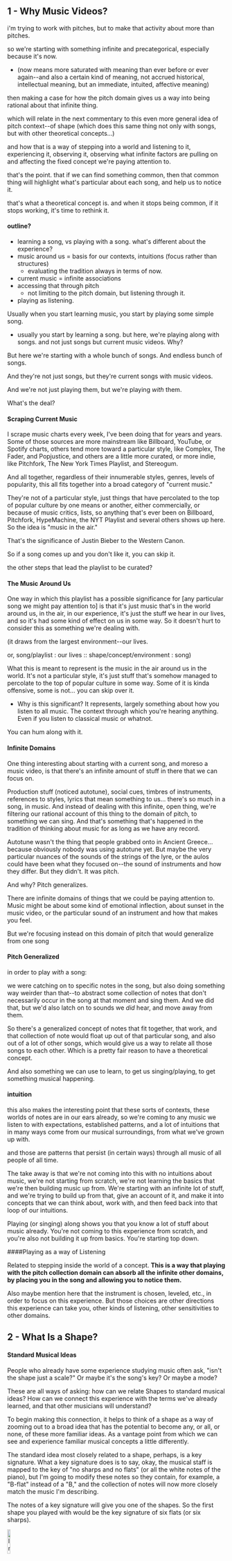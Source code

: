 ## 1 - Why Music Videos?

i'm trying to work with pitches, but to make that activity about more than pitches.

so we're starting with something infinite and precategorical, especially because it's now. 

- (now means more saturated with meaning than ever before or ever again--and also a certain kind of meaning, not accrued historical, intellectual meaning, but an immediate, intuited, affective meaning)

then making a case for how the pitch domain gives us a way into being rational about that infinite thing.

which will relate in the next commentary to this even more general idea of pitch context--of shape (which does this same thing not only with songs, but with other theoretical concepts...)

and how that is a way of stepping into a world and listening to it, experiencing it, observing it, observing what infinite factors are pulling on and affecting the fixed concept we're paying attention to.

that's the point. that if we can find something common, then that common thing will highlight what's particular about each song, and help us to notice it. 

that's what a theoretical concept is. and when it stops being common, if it stops working, it's time to rethink it.



#### outline?

- learning a song, vs playing with a song. what's different about the experience?
- music around us = basis for our contexts, intuitions (focus rather than structures)
  - evaluating the tradition always in terms of now.
- current music = infinite associations
- accessing that through pitch
  - not limiting to the pitch domain, but listening through it. 
- playing as listening.



Usually when you start learning music, you start by playing some simple song.

- usually you start by learning a song. but here, we're playing along with songs. and not just songs but current music videos. Why?

But here we're starting with a whole bunch of songs. And endless bunch of songs.

And they're not just songs, but they're current songs with music videos.

And we're not just playing them, but we're playing *with* them. 

What's the deal?




#### Scraping Current Music

I scrape music charts every week, I've been doing that for years and years. Some of those sources are more mainstream like Billboard, YouTube, or Spotify charts, others tend more toward a particular style, like Complex, The Fader, and Popjustice, and others are a little more curated, or more indie, like Pitchfork, The New York Times Playlist, and Stereogum.

And all together, regardless of their innumerable styles, genres, levels of popularity, this all fits together into a broad category of "current music." 



They're not of a particular style, just things that have percolated to the top of popular culture by one means or another, either commercially, or because of music critics, lists, so anything that's ever been on Billboard, Pitchfork, HypeMachine, the NYT Playlist and several others shows up here. So the idea is "music in the air."

That's the significance of Justin Bieber to the Western Canon.

So if a song comes up and you don't like it, you can skip it.



the other steps that lead the playlist to be curated?



#### The Music Around Us

One way in which this playlist has a possible significance for [any particular song we might pay attention to] is that it's just music that's in the world around us, in the air, in our experience, it's just the stuff we hear in our lives, and so it's had some kind of effect on us in some way. So it doesn't hurt to consider this as something we're dealing with.



(it draws from the largest environment--our lives. 

or, song/playlist : our lives :: shape/concept/environment : song)



What this is meant to represent is the music in the air around us in the world. It's not a particular style, it's just stuff that's somehow managed to percolate to the top of popular culture in some way. Some of it is kinda offensive, some is not... you can skip over it.



* Why is this significant? It represents, largely something about how you listen to all music. The context through which you're hearing anything. Even if you listen to classical music or whatnot. 

You can hum along with it. 



#### Infinite Domains

One thing interesting about starting with a current song, and moreso a music video, is that there's an infinite amount of stuff in there that we can focus on.

Production stuff (noticed autotune), social cues, timbres of instruments, references to styles, lyrics that mean something to us... there's so much in a song, in music. And instead of dealing with this infinite, open thing, we're filtering our rational account of this thing to the domain of pitch, to something we can sing. And that's something that's happened in the tradition of thinking about music for as long as we have any record.

Autotune wasn't the thing that people grabbed onto in Ancient Greece... because obviously nobody was using autotune yet. But maybe the very particular nuances of the sounds of the strings of the lyre, or the aulos could have been what they focused on--the sound of instruments and how they differ. But they didn't. It was pitch.

And why? Pitch generalizes.



There are infinite domains of things that we could be paying attention to. Music might be about some kind of emotional inflection, about sunset in the music video, or the particular sound of an instrument and how that makes you feel.

But we're focusing instead on this domain of pitch that would generalize from one song



#### Pitch Generalized

in order to play *with* a song:

we were catching on to specific notes in the song, but also doing something way weirder than that--to abstract some collection of notes that don't necessarily occur in the song at that moment and sing them. And we did that, but we'd also latch on to sounds we *did* hear, and move away from them. 

So there's a generalized concept of notes that fit together, that work, and that collection of note would float up out of that particular song, and also out of a lot of other songs, which would give us a way to relate all those songs to each other. Which is a pretty fair reason to have a theoretical concept.

And also something we can use to learn, to get us singing/playing, to get something musical happening.



#### intuition

this also makes the interesting point that these sorts of contexts, these worlds of notes are in our ears already, so we're coming to any music we listen to with expectations, established patterns, and a lot of intuitions that in many ways come from our musical surroundings, from what we've grown up with.

and those are patterns that persist (in certain ways) through all music of all people of all time.


 The take away is that we're not coming into this with no intuitions about music, we're not starting from scratch, we're not learning the basics that we're then building music up from. We're starting with an infinite lot of stuff, and we're trying to build up from that, give an account of it, and make it into concepts that we can think about, work with, and then feed back into that loop of our intuitions. 


Playing (or singing) along shows you that you know a lot of stuff about music already. You're not coming to this experience from scratch, and you're also not building it up from basics. You're starting top down.


####Playing as a way of Listening

Related to stepping inside the world of a concept. **This is a way that playing with the pitch collection domain can absorb all the infinite other domains, by placing you in the song and allowing you to notice them.**

Also maybe mention here that the instrument is chosen, leveled, etc., in order to focus on this experience. But those choices are other directions this experience can take you, other kinds of listening, other sensitivities to other domains.






## 2 - What Is a Shape?



#### Standard Musical Ideas

People who already have some experience studying music often ask, "isn't the shape just a scale?" Or maybe it's the song's key? Or maybe a mode? 

These are all ways of asking: how can we relate Shapes to standard musical ideas? How can we connect this experience with the terms we've already learned, and that other musicians will understand?

To begin making this connection, it helps to think of a shape as a way of zooming out to a broad idea that has the potential to become any, or all, or none, of these more familiar ideas. As a vantage point from which we can see and experience familiar musical concepts a little differently.

The standard idea most closely related to a shape, perhaps, is a key signature. What a key signature does is to say, okay, the musical staff is mapped to the key of "no sharps and no flats" (or all the white notes of the piano), but I'm going to modify these notes so they contain, for example, a "B-flat" instead of a "B," and the collection of notes will now more closely match the music I'm describing.

The notes of a key signature will give you one of the shapes. So the first shape you played with would be the key signature of six flats (or six sharps). 

<img src="../media/top_shape.png" alt="Image" align="center" style="width: 12%;">

But this isn't quite how a shape works, because the shape doesn't reference the key signature of "no sharps and no flats." Instead, each shape gets to be its own starting point, its own key signature of no sharps and no flats. And there's something very different in the way of thinking when the basis for your collection of notes isn't the white notes of the piano that are then modified, but rather, it's just *this collection of notes*&mdash;the shape. 

This means you can take any note of the shape, say the middle note in the bottom group, and you could decide to play one note higher, to modify it, a note "up" from that note. 

<img src="../media/top_shape_L.png" alt="Image" align="center" style="width: 12%;">

Thinking in standard terms, you would begin with an A**♭** or G**♯** that's part of the key signature, then modify that note "up" to, effectively, an A**♭**-sharp, or G**♯**-sharp, which you would then call "A-natural," or "G-double sharp"&mdash;a modified version of a note that's *already* modified from the white notes of the piano.

So when you're thinking in terms of key signature, you're referencing a theoretical collection of notes&mdash;the key of no sharps and no flats&mdash;that doesn't necessarily describe the sound and experience of the music you're playing with. That theoretical collection matters, because it describes the relationships between notes that are common to all the key signatures. But a shape lets you step back and work with these relationships more broadly, without having to reference all of them in terms of any particular one of them.



#### A Scale or Mode?

Now, if you choose one of the notes in the shape, say the first top key in the bottom group, and play all the notes of the shape in order starting from that note, you'll get a scale.

<img src="../media/top_shape_V.png" alt="Image" align="center" style="width: 12%;">

And starting from this particular note, you get a *Major* scale, which is also a way of expressing the Major mode. Or you could choose to start from any other note of the shape, and you'd get a different scale and mode: the minor, dorian, or Lydian, and so forth.

But a shape doesn't tell you which note to start or end on. And it also doesn't tell you in which order to play the notes. It's just a collection of notes that you can play in *any* order or combination. So while a shape has all the ingredients to become a scale or a mode, it *isn't* one, yet, until you&mdash;or a song you're playing with&mdash;turns it into one.

In fact, as you're playing, you'll come across different songs that fit with different scales or modes, but that are all still in the same shape. Or individual songs that change midway from one scale or mode to another, but that nonetheless remain in the same shape. This means that scales can change, modes can change, chords can change, and in some cases, even key signatures can change (to their enharmonic equivalents), and yet you can still remain in the same shape. 

And really, one purpose of a shape is to let you zoom out and think in terms of something broader than any of these concepts. You're taking all the notes that fit with the song on one hand, and the note they're organized around on the other, and allowing them to remain separate. So you can focus on just the broad grouping of notes that fits with the song throughout. 

Then your intuitions about what sounds good can begin to take over and fill in the details. You begin to do less thinking, and more experimenting, more interacting with what's happening in the song. You begin to focus more on the sound, experience, and feeling of playing, rather than on the specific concepts that may describe the song, like scales or modes.



#### The Song's Key?

When a musician asks, "what key is this song in?" they usually mean two separate things: first, what's the overall collection of notes that fits with the song&mdash;the key signature&mdash;and second, what's the note that all the other notes are pulling toward&mdash; the *key note*, tonal center, or tonic.

By this way of thinking, the idea of key is very closely related to mode. Key is like a mode that's applied to the whole song, at the most general level, so that it describes the sound of the song overall. And as with mode, a shape lets you begin by separating these two aspects of key from one another, and to play, at first, with just the collection of notes that fit with the song.

Because to hear that a shape fits with a song is a very different perception, way of listening, than to hear which particular note is the tonal center. Most people can hear this fit very easily, intuitively, for the same reasons that you can have the experience of hearing when a musician plays a "wrong" note during a performance, even if you have no musical training whatsoever. But to have a feeling for the tonal center requires a much more specific kind of listening, and different people will have this experience more or less intuitively at first. Yet both of these experiences&mdash;the collection of notes and the note they're pulling toward&mdash;are aspects of the song's key. So one way to think of a shape is as half of a key, and before it becomes a key.

Stepping into slightly more theoretical territory, it also helps to make a distinction between "Major" and "Minor" as they are often used to describe keys in functional tonality, and the Major and minor modes themselves. Many of the songs you'll come across fit with a shape and tonal center that give you a different mode than the Major or minor modes. This is because any note in the shape has the potential to be the tonal center in a song, and the Major and minor modes are only two of seven possibilities.

In functional tonality, which has a strong influence on many of our standard musical ideas, key is most often described as being either Major or Minor. But this means these terms have been abstracted from the modes themselves, and are instead describing more general *categories* of modes: the Lydian, Major, and Mixolydian (or Dominant) modes would all be absorbed into the "Major" category, and the dorian, minor, phrygian, and locrian modes would be absorbed into the "Minor" category. These categories aren't a result of thinking in terms of modes, but of thinking in terms of triadic chord structures, and in particular, of the quality of the *third* in the chord, as being Major or Minor. A key, then, becomes a broad category within which each chord has a function. These broad categories can be described by scales, or modes, but it is the Major and minor modes in particular that contain the notes most significant to tonal *function*, and so in functional tonality, all the other modes become modifications of these two, paradigmatic modes. 

Now, if all this about function made no sense whatsoever, don't worry, you're hardly alone. The point, perhaps, is that thinking of keys as being strictly Major or Minor will leave you with a whole lot of songs that don't quite fit with the shape you're using to describe them. If you've ever heard a DJ set on the radio, or at a party, where the DJ mixes one song into another, and the beat matches, but the notes of the two songs don't quite match, you've had an experience of this very problem. Most DJ software is programmed to detect only Major and Minor keys, and (assuming the detection algorithm works correctly), all the different modes will be grouped together under only these two categories, so that, say, a song in the phrygian mode and a song in the dorian mode will both be described as "Minor," and will be mixed together, and everyone will stop dancing to inwardly cringe for a moment.

But if you allow yourself to think, as we did at first, of *key* as being a mode that's applied to the whole song, you won't run into any of these sorts of problems. And moreover, you'll always stay grounded in the intuitive experience of the notes that fit&mdash;the shape, and the note they're pulling toward&mdash;the tonal center. This will be the basis from which you can also begin to understand musical ideas that are slightly abstracted from this more concrete experience&mdash;ideas like the Major and Minor keys in functional tonality.



#### The Song's Chords?

So, one note of the shape can become the tonal center of a song, and the combination of the shape and tonal center will describe the song's key overall. But more locally, one note of the shape can also become the *root note* of a chord, and the combination of the shape and root note will also fully describe that chord.

If you begin from the root note and skip every other note of the shape, you'll get a chord, and in particular, a *triad*. And if you continue skipping every other note until you return to the root note an octave higher, you will have played all the notes of the shape, and you will have extended your triad all the way up to a 13th chord.

Perhaps a little less traditionally, if you play *any* combination of the notes in the shape, organized in relation to the root note, you will have also played a chord, although not necessarily a triadic chord. 

And even less traditionally, you could play just a single note, and that note can organize all the other notes of the shape that are already implied in the song more broadly, into a change at the chord level, and thus, into a chord.

In all of these cases, the shape is a way of describing the song's chords. If chord roots change within a single shape, that same shape will describe multiple different chords. And further, if the whole song is also in the same shape, then the shape will describe both an aspect of the song's key, *and* of its changing chords, at the same time. It's a single idea that gives you a way into these different theoretical layers and musical aspects of the song, all at once.



#### A Shape as an Idea

What, then, would it mean to think of a shape as a musical idea in its own right, rather than thinking in terms of standard concepts? What are a shape's qualities, and what does it allow you to do?

On one hand, a shape uses an instrument&mdash;the keyboard&mdash;as a diagram. So there's no separation between the concept you're using to think about music, and your means of making music. 

Moreover, that diagram is a mnemonic device, a very efficient way to help you remember complex ideas quickly. If you've ever tried a keyboard tutorial that lights up the notes you're supposed to play, or that scrolls the notes like Guitar Hero does, you've had an experience that forces you to think purely in terms of individual notes, from one note to the next. It's a little like playing a game of whack-a-mole. And this is often how reading music, or learning a song, feels to a beginner. 

But rather than lighting up the individual notes on the keyboard, a shape represents a broader collection of notes by connecting them with a stroke. It allows you to grasp the whole idea at once, as a single symbol, a gesture, without having to think about each of the parts that make it up. So in addition to representing ideas directly on an instrument, and in a way that's easy to remember, the shape also emphasizes musical contexts over specific musical structures, like melodies or chord voicings. It shifts the focus from which notes to play, to which notes are *possible* to play. And this means that you become a part of the concept as well, since what it represents is the place where your intuitions meet a particular moment of music.

So is the shape an idea that's specific to the keyboard, or does it apply to other instruments as well? 

Guitarists often think in terms of shapes, too. But these tend to describe the shapes that particular chord structures or scales make on the fretboard, that you can then move around to different positions. So while guitar shapes are also a way of using the instrument as a diagram, they tend to focus on specific musical structures more than on contexts.

Of course, nothing prevents a guitarist from understanding a scale shape as a broader collection of notes that doesn't necessarily start or end on any particular note, or from understanding chord shapes as particular expressions of that collection at a more local level of the song. These are the very same distinctions that we've already made between a shape and a scale, mode, or chord. It's the difference between thinking of the shape of some particular musical structure, versus as an idea that filters the entire fretboard into a collection of notes that will fit with the song. 

The physical layout of a shape is different on the guitar, too, because while the fretboard itself is structurally similar to the keyboard&mdash;in that both divide a continuous pitch spectrum into the same sequence of relationships between individual notes&mdash;you access those relationships through several strings that are each tuned differently. So the guitar is like several keyboards side-by-side, and staggered according to how the strings are tuned. This means the guitar has its own set of diagrammatic constraints and affordances that are different from those of the keyboard.

The keyboard emphasizes the relationships of the diatonic order&mdash;the key of no sharps and no flats&mdash;in a way that the guitar doesn't, through its layout of bottom, "white" keys and top, "black" keys. The position of the two semitones within the diatonic order has the effect of suggesting two distinct groupings of keys on the keyboard, one with two top and three bottom keys, and the other with three top and four bottom keys. These groupings repeat in a symmetrical pattern across the keyboard, and they offer a simple, convenient unit for diagramming a shape. 

<img src="../media/groups_symm.png" alt="Image" align="center" style="width: 60%;">

But they also organize the overall sequence of notes on the keyboard according to the relationships of the diatonic order. This leads to a diagrammatic inconsistency based on the constraints, or the priorities, of the instrument, similar to the inconsistencies in how guitar shapes move across different strings.

So there are instrumental and diagrammatic aspects of a shape that are closely linked. And this relationship allows the instrument itself to become a musical symbol, a means of representing musical ideas. But then, the shape also represents a broad collection of notes that fit with a song, and while you can access this collection in different ways on different instruments, it is an idea that's not specific to any particular instrument, or even, necessarily, to instruments at all.



#### So, What *is* a Shape?

The mnemonic, instrumental, and conceptual aspects of a shape, paired with a song, all set the stage for a musical experience that's very intuitive. This experience relies less on any standard musical ideas you've learned, and more on your sense of what sounds good with the song, or adds something new to the song. It draws on all of the experience you've gathered by being surrounded by music throughout your life.

And so it's not that absolutely anything in the shape will sound good with the song&mdash;but more that anything *you* play is very likely to sound good. The shape gives you just enough to allow your intuitions to take over. 

So in one sense, a shape is a way of stepping back from the ideas you'd usually encounter at first, like learning how to construct a scale so that you can improvise with it. But you can also think of a shape as what happens *after* you've learned all those kinds of ideas, when you've internalized them and don't have to think about them anymore.

Because if you're an experienced musician, and you're improvising, the experience is very much like playing with a shape. You're no longer thinking "this is a G," or "that's a Major scale" and so on, although you could certainly turn on that layer of thinking if you wanted to. Instead, you're in a musical context, you're reacting to the music, and you're using your intuitions and your instrument to move through the music in a way that sounds good to you. It's only once you're in the midst of this kind of experience that you might start to ask questions like, okay, how can I understand what I just did? And how might I incorporate that understanding into what I do next?

So even without having ever played an instrument before, a shape lets you jump into something of what it feels like to be an experienced musician&mdash;to have that extraordinary feeling right from the beginning. And this feeling and experience becomes the basis for your learning. It's a place that generates potential, not only for what you might play, but also for what concepts you might draw on, whether these concepts are standard or nonstandard, clearly articulated or not yet disentangled from one another. 

In this way, a shape is not meant to be an alternative to standard musical ideas, or to the theoretical tradition it grew out of. It doesn't say, as many alternative methods do, "music learning is hard, so we've gotten rid of all that hard stuff and are starting with something totally different." Quite the opposite, a shape is meant to give you a way *into* the tradition, but a very particular way. A shape sets you up to think of any musical idea you encounter as a little instrument, or a little world that you can step into and play around in. An instrument or world that gives you some possibilities, some constraints, and that helps you notice something particular about music. This is a creative way to think of any musical idea&mdash;to ask, okay, what can I do with this? How can I place myself inside of this idea, and what does it afford me? And beginning with a shape, you start to build a kind of toolset of musical ideas. You won't rely on these tools entirely, but you might draw on some of them, sometimes, for different purposes, if and when they become relevant. Or sometimes you might decide not to think in any of these terms at all, and to just play with the shape.

As a way into learning music, a shape aims to start with the broadest and blurriest idea possible&mdash;your intuitions&mdash;and to gradually focus that idea into more refined, specific ideas. Beginner learning often works the other way around&mdash;by starting with the smallest ideas and building upward toward intuition. There's often a promise implied in beginner music lessons: if you do this very repetitive, rote thing, and you do it for long enough, it will eventually fall away, or become something else, and you won't need it anymore. And the learner says, okay, I kind of trust you, and then more often than not stops taking lessons before the rote activities ever transform into something that feels like intuition.

When it *does* make that transformation, however, the result is already very refined&mdash;an intuition that includes a great deal of technical experience. This is a very effective, and ultimately satisfying approach to learning music, but most people don't stick around for long enough to experience its benefits. And besides that, building up from smaller, more specific ideas can give the impression that music is made up of those ideas, rather than that it is something that generates ideas, or is perhaps even entirely outside the realm of ideas.

When you begin by playing with a song, moving between the notes of the shape, and following your ear, you're already playing in this intuitive way. You're not thinking, "now I'm going to play a G, now I'm going to play an A-flat, where's the A-flat on the keyboard? Oh, it's in the middle of the three top keys..." Rather, you play a note, and maybe have a feeling for which direction you should go next, or you may jump to some other note and listen to what it sounds like, then have a sense of whether the next note should be higher or lower, and so on. 

So you're already working in this more intuitive way, following contours of the melody, and of your instrument, responding to the sound of the song. There's no transition where you stop thinking in terms of individual notes, or scales, or so on, and start doing something more intuitive. Your intuition is what frames the ideas from the beginning&mdash;even what *creates* them. The shape is a means of setting into motion a process of playing and of learning where every experience and every idea are connected in this way, and so it's also very efficient, and inexhaustible. 





## 3 - Is This the Circle of Fifths?



...





## 4 - The Centered Keyboard



#### physical / concepts?

is it different to have an experience with your body, than to think of a gesture in your mind?

The shape is a diagram, so it's an intellectual concept, something you can have in your imagination, and that you can use as a way of abstracting it away from the keyboard and applying it to something like a key signature, or to your voice.

It's also a picture of an instrument that you can play, and that instrument is literally shaped like your hands, with keys that stick up like your fingers stick up. So it's physical. And the physical aspect of it is also diagrammatic. 

So you can have a concept that instantiates as a physical concept on this instrument, that you can also abstract away, and at the same time, you're interacting with music. Maybe not a music video, maybe your'e playing with someone, with a recording,

So there's yet another thing going on, which is that you're hearing these contexts and interacting with them in a perceptual way, that isn't necessarily physical on an instrument or purely conceptual, separately from an experience.

So you ahve all of those things going on: physical, perceptual, intellectual, instrumental... and in a perfect world, they all work together. And when you're building the physical skill, it's also reinforcing the skill that will help you abstract it from the instrument and apply it somewhere else.

So in this way, does your thinking become an instrument?

Say you play with a shape on the keyboard, and then you hear something and you're able to have an account for it, and you're able to sing it, and bring it inside your own body, and then you're able to imagine it *without* singing it, you've instrumentalized yourself. You've actually turned your own musical imagination into an instruemnt, that's also relying on concepts that are instruements.

In any of these cases, you're taking something that feels intuitive, bouncing off of an external, rational thing, whether it's physical or conceptual or whatnot, then bringing it back inside of yourself. And then you have this structured thing that you can work with. 

[cont'd FR music]: If you imagine trying to construct the notes in ratios on a monochord, but with just your voice, you can't do it. There's no way to know, you need to have some kind of external, physical thing to reflect yourself off of, like a monochord, or you need to happen by a blacksmith's shop, or something like that. 

And then, once you've done that, you ahve a rational account for it that you can bring back into your body, and then you can produce the sound of this ratio with your voice. But before you've done that, you can't. 

So that's maybe a very base-level way of imagining what that process is like, and what the relationship of the external concept, and the account, and your experience, and the musical output and input, etc. is.   





## 5 - What is the Anchor?



####  why does the anchor sound like the anchor?

in some way or another, in the song, the [tonal center] is being emphasized. Possibly in the bass, possibly in the melody, it's probably landing in time on a regular repetition of pulses/beats, in some way that your attention is drawn to it. 

And that can also happen by omitting it when you expect it. If you have notes dancing around it, and where it *should* land, it's not there, that will also emphasize the note.

So if the notes weren't moving in time, there wouldn't be anything that emphasizes the tonal center. And if it were just static, but you had the tonal center as the lowest note, or the highest note, or the loudest note, it would likely draw your attention to that note so that you hear it as the tonal center.

So there's that, and there's also a sense of expectation from stylistic conventions, from what you know from other music you've listened to. For example, there are some songs where the tonal center is ambiguous. . 

But that information is filled in by expectations around other songs in the style. And sometimes, different people will disagree on what the tonal center. 

And tha'ts pretty cool, because then you ahve an excuse to get deeper in to this phenomenon, to train yourself to hear it in more detail. Because if you get to know the particular sound of the second note from the anchor, or the third note, then when you hear a note that sounds like that particular tension, you will know where the tonal center *would* be.

This happens all the time, you'll listen to any particular note in a piece, and it sounds like, say, a fifth away from the tonal center. And when you hear that, you know where the tonal center is, and it might not be where you expected it to be. 

And then you can start to ask very interesting questions--why does it sound like this when, intellectually, my idea of what the key is, or what I'm seeing in the notation tells me something different. And that's the kind of moment where you can really get into some of the most exciting questions of what's going on in a piece of music. 



####  what is the anchor?

[gotye (or any dorian) example: hum the tonic, what note is that (E), and what key signature?] but it's supposed to be "in F" (the major key, or maybe the minor key?) 
but F doesn't sound like the tonal center.

So key signature is something that's bigger than key, as in "key note." So if you take the key signature of "one flat," which this song is in, and you have a song where the tonal center is a "B," then the key signature of one flat gets magnitized to B, and colored to B, and it's B minor. but if the song pulled you to F instead, then it would be F major. And both would be the "key of one flat."

But it will happen in songs that any of the seven notes in the shape can and will be the tonal center. It won't just be strictly major and minor. You'll find a lot of rap/trap tracks where A will be the tonal center here. 

So again this is separating the idea of key into two ideas, two different aspects. Separating the idea of notes that fit together, from the idea of a note they're pulling toward.

And you hear these differently, they're different perceptions, too.



#### key as major or minor (also see wk6)

So we think of key as being always major or minor. It's kind of a binary. You don't ever hear of a "phrygian" key. So if you have this phrygian key song, it would be called "minor". 

A practical example where this gets weird is DJ software that matches songs so that you can do harmonic mixing. Usually also thinks in major/minor, so you'll get a phrygian song tagged as minor, so that when it mixes with another song that's actually the minor mode, it sounds messy. You hear this on the radio a lot, when two songs in a DJ set just don't feel right, in terms of their notes, when they're transitioning from one to the other.

So that's an artifact of major an dminor being higher level descriptors of "lightness" and "heaviness", or "brightness" and "darkness", that describe several possible modes, such that minor and phrygian, and dorian, can all be versions of "Big Minor," and Lydian and Major and Dorian can all be versions of "Big Major".

There's a difference between the major and minor modes, and major as an idea that describes general majorness.



####  natural, harmonic, melodic minor

This is talking about "natural" minor.

With harmonic minor, if you're thinking in this way of context plus tonal center, with harmonic minor, on the seventh note, you move into a different context entirely, and then back when you return to the tonic. You move into the "Dominant" context, and you hear that note as being a third in the Dominant context, and then you come back to hearing minor.

Then melodic minor started to show up with this same progression to Dominant, but from minor. And then you can have modes from melodic minor as well, and they have a different sound.

[example of Alt resolving to dorian, a familiar sound, and Alt is a melodic minor mode]

And that would be a "D augmenteddominant seventh, flat and sharp 9, sharp 11, and maybe flat 13th..." so it starts to break the triadic way of thinking of chords.

so it makes more sense to think of that kind of thing as modal? there's no right way to think of a musical concept. But there are choices. If you think of this as a functionally dominant, then there are a lot of modifications going on. If it's a dominant chord, how can it have an augmented fifth? But it does, or maybe that's the flat 13th? And then it has a flat 9th and a sharp 9th, but the sharp 9th is also a minor third. But it has a major third, because it's Dominant...

It doesn't make sense intellectually in that way. But there's recourse to the idea that there's a collection of notes that fit together, that are pulling toward one note. and tha'ts intuitive. which creates a mode, and this sound, however we voice it, is an expression of the sound of that mode.

So at any moment in music you're listening to, if you freeze the music and say i want to round up, or hum, or play on the piano the seven-ish notes that feel like they fit in this world, and then to find the one note they're magatized toward, those two ideas will give you all the information that would be contained in all of those other symbol systems. 

And with that information, and with that intuition, you can start to make choices about how to name what you hear in those other systems. But you also don't *have* to name them. 

Part of what's cool about playing instruments and using a mnemonic device, is you don't have to think in terms of "what note is this."

And when you're a really fluent reader or improviser, you *dont'* think of what note this is. You're just playing contours inside of a context, following your ear, listening to other people. So you play "that note, that note, that note," and i'm not thinking "that's a D-flat, or in this case a C-sharp," instead, I'm thinking, that button comes after that one, it's making a gesture on the instrument and you're playing and thinking in that way

So if you were a really fluent musician who has learned all this stuff, and internalized it, and forgotten it, you actually are thinking in very much the same way that someone who's never learned any of it, and is just messing around with music videos is thinking about it. So you have a real insight, just as a beginner at keyboard, to feel what it's like to be a really, really experienced keyboard player.



#### jazz? (and layers of tonal context)

Isn't this what a jazz musician does? listens for the tonal center, plays lots of accidentals... that is, what the hell is a jazz musician doing?

We don't need to make a distinction between jazz and otherwise. because a jazz musician is thinking both in terms of the shape and anchor of the whole piece, but also of the changing chords.

So you can get into the world of each changing chord, and those are almost like different key signatures that are changing.

So you can have two situations: a world in which you're playing the same shape, and you give it an anchor note, and you change the anchor note, and these are all different chords. Each with its own anchor, but all those anchors in turn pulling to the anchor of the piece overall.

Or you can have a situation where with new chord, you also change the shape, even if the anchor stays the same. So both the anchor and shape can change, both at the chord level and at the key level. 

So you're pulling toward the tonal center of the whole piece, but you have this other layer of tonal centers, that are like your chord roots. That are pulling toward the tonal center of the piece, but each of *them* is its own little world, where all the notes are pulling toward the root note of the chord, and *then* pulling toward the tonal center of the piece.

And you'll hear these things happening at the same time. You'll hear a note that's infused with "thirdness" *and* "fifthess". It's the third of a chord, but also a fifth relative to the piece overall. And this is a really immediate feeling you can have that gives you picture of the piece you're in, of what's happened before, and perhaps of what you can expect.

These kinds of changes apply just as well to a pop song, or to any music with respect to tonal context, as they do in jazz. These are different ways of stylizing the same ideas, or perhaps, these ideas are generalizations that can apply to any of these musical styles.



####  the name "anchor" and making up names

"Anchor" is not the traditional name for this idea. It's often called "tonal center" or "tonic," or sometimes "key note," or in some cases "root."

In a way, I like being able to make up words in music theory, because this allows you to consider an idea separately from all the associations it may already have.

If i say "anchor," I can make that mean i want to *intentionally* position myself at this note, I want to make myself hear that this note is the note the others are pulling towrad. And if i were to choose to make myself hear a different note, I can do that with some training.

(an example? we did this with Hodie)

That I actively change my perspective and hear a piece in a totally different way tonally just because i've oriented myself to a different  tonal center. It's really cool.



####  function?

So now that we have an anchor, or tonal center, each of the other notes feels like it's pulling toward that tonal center. You really hear this (in Lesson 4?) when you alternate notes with the tonal center.

So there are two things we can do with that. One, we can hear it and use it to structure things we play...



####  modal realm vs functional?

i really have to think more about this, because i'm noticing people around me make a stronger distinction between modal thinking and otherwise, and i don't. So i may have to be more explicit about that. perhaps in the modes extra writing.

and it can get even weirder and say that this could apply not only to key, but also to chord. And that chord as a concept is also potentially a combination of the notes that feel like they fit together, and the note they're pulling toward.

a chord symbol (Em) might mean play the specific notes E, G, B, or it might mean that it's the mode minor, and the chord that would happen if you skipped every other note of that chord. Or, if you play any notes of that mode, as a chord structure.



####  matching a shape / abstract songs / ambiguity

So there's that, and there's also a sense of expectation from stylistic conventions, from what you know from other music you've listened to. For example, there are some songs where the tonal center, or even the shape, is ambiguous. There just aren't enough notes in the song, enough information, to tell you *exactly* what's going on. 

But that information is filled in by expectations around other songs in the style. 





## 6 - Musical Structures



- imagined structures, pre-notation, focused by the anchor.
- in a strange way, it's a precursor to the structured "anchor-higher-lower" entry into a tonescape, and the way that moves into structured movement around a tonescape, and then gradually less structured movement--or rather, that the structuring becomes gradually more internalized.
- So there's a sort of opposition being set up here, on one hand, a sort of rational structuring, and on the other, an imaginitive unstructuring.
- originally, this included trying to figure out the melody. but that seems like a very different activity: figuring out a particular structure, versus focusing on the principles behind a particular structure that results.
- people will start to bring their ideas (like chords) onto this lesson.
- it also sounds more structured. which raises the question of how much of the structure comes from the concept.
- the sense of play is aided by structure.
- this also suggests some other ways to read the regions of overlap on the map. "Instruments-Imagination" can mean, as it does here at first, instruments to aid the imagination, but later, it can also become the imagination as itself an instrument. 
- also, overlaps are spatially opposite to the center of a region--can you say, for example, that the overlap of Symbols and Instruments is somehow polar to the land of Imagination proper?





## 7 - Key and Chord Levels



see notes





## 8 - What is a Tonescape?



see notes





## 9 - Shape and Standard Notation



see notes





## 10 - Chord-Modes



see notes





## Glossary



#### Mode

The standard term that, among many other things it implies, can be interchangeable with *[mood](#mood)*.

#### Mood

The feeling, or mood, that results from all the relationships of notes within a shape, when they are organized into tensions around one particular note of the shape.

#### Scale

A way of "measuring" a mode or musical structure, by collecting all of its notes, beginning on the first note, and plaing the notes in order. Does this mean you can play the "scale" of a chord structure? Where is the line between a scalar structure (like, say, a Blues Scale) and a chordal structure (like a cluster)? Where's the line between a scale and an arpeggio? Does an arpeggio require a triadic structure?

#### Stroke

A line drawn on the keyboard, within the grouping of five or seven keys that surround two or three top keys, connecting notes that make up a shape. Each shape is the combination of two strokes.

#### Tension

a feeling of pull (position) from the anchor independent of octave (highness or lowness). So while a tonescape has, what, 17 notes in it, it has 7 tensions.

#### Position

positions from the anchor, like 2nd, 3rd, 4th... also letter positions, C, D, E, more generally than considering light/heavy versions of these positions. so all positions are tensions, but not all tensions are positions.

#### Note

doesn't consider tension. it's just the note. but you can perceive it in terms of tension.

distinction between "notes" and "tensions" here? Is the anchor a tension, or a note?

- --> they are notes. and the relationship of other notes to the anchor are tensions. so you can have the feeling of tensions, but you recognize notes, and draw notes out of the tonescape.